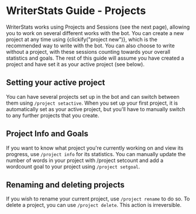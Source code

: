 # WriterStats Guide - Projects

WriterStats works using Projects and Sessions (see the next page), allowing you to work on several different works with the bot. You can create a new project at any time using {clickify("project new")}, which is the recommended way to write with the bot. You can also choose to write without a project, with these sessions counting towards your overall statistics and goals. The rest of this guide will assume you have created a project and have set it as your active project (see below).

## Setting your active project

You can have several projects set up in the bot and can switch between them using `/project setactive`. When you set up your first project, it is automatically set as your active project, but you'll have to manually switch to any further projects that you create.

## Project Info and Goals

If you want to know what project you're currently working on and view its progress, use `/project info` for its statistics. You can manually update the number of words in your project with /project setcount and add a wordcount goal to your project using `/project setgoal`.

## Renaming and deleting projects

If you wish to rename your current project, use `/project rename` to do so. To delete a project, you can use `/project delete`. This action is irreversible.
